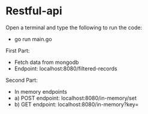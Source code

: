 # Restful-api

Open a terminal and type the following to run the code:
 - go run main.go

First Part:
 - Fetch data from mongodb
 - Endpoint: localhost:8080/filtered-records

Second Part:
 - In memory endpoints
 - a) POST endpoint: localhost:8080/in-memory/set
 - b) GET endpoint: localhost:8080/in-memory?key=<key-here>

